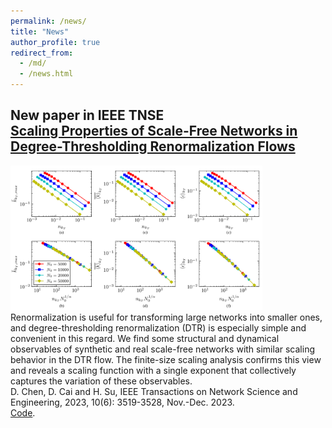```yaml
---
permalink: /news/
title: "News"
author_profile: true
redirect_from: 
  - /md/
  - /news.html
---
```


## New paper in IEEE TNSE<br>[Scaling Properties of Scale-Free Networks in Degree-Thresholding Renormalization Flows](https://ieeexplore.ieee.org/abstract/document/10100895)<br>
<img src="../images/news_fig1.png" width="80%"><br>
Renormalization is useful for transforming large networks into smaller ones, and degree-thresholding renormalization (DTR) is especially simple and convenient in this regard. We find some structural and dynamical observables of synthetic and real scale-free networks with similar scaling behavior in the DTR flow. The finite-size scaling analysis confirms this view and reveals a scaling function with a single exponent that collectively captures the variation of these observables.<br>
D. Chen, D. Cai and H. Su, IEEE Transactions on Network Science and Engineering, 2023, 10(6): 3519-3528, Nov.-Dec. 2023.<br>
[Code](https://github.com/cdzqf/DTR).
